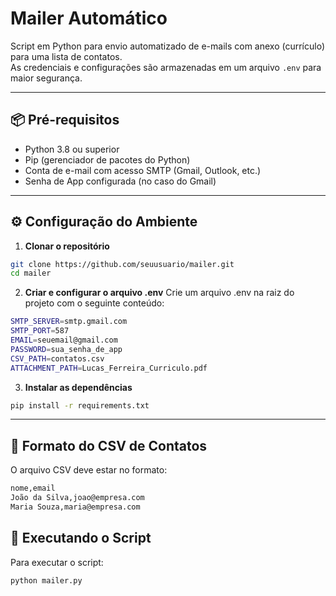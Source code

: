 # Mailer Automático

Script em Python para envio automatizado de e-mails com anexo (currículo) para uma lista de contatos.  
As credenciais e configurações são armazenadas em um arquivo `.env` para maior segurança.

---

## 📦 Pré-requisitos

- Python 3.8 ou superior
- Pip (gerenciador de pacotes do Python)
- Conta de e-mail com acesso SMTP (Gmail, Outlook, etc.)
- Senha de App configurada (no caso do Gmail)

---

## ⚙️ Configuração do Ambiente

1. **Clonar o repositório**
```bash
git clone https://github.com/seuusuario/mailer.git
cd mailer
```

2. **Criar e configurar o arquivo .env**
Crie um arquivo .env na raiz do projeto com o seguinte conteúdo:

```bash
SMTP_SERVER=smtp.gmail.com
SMTP_PORT=587
EMAIL=seuemail@gmail.com
PASSWORD=sua_senha_de_app
CSV_PATH=contatos.csv
ATTACHMENT_PATH=Lucas_Ferreira_Curriculo.pdf
```

3. **Instalar as dependências**
```bash
pip install -r requirements.txt
```

---


## 📄 Formato do CSV de Contatos
O arquivo CSV deve estar no formato:

```bash
nome,email
João da Silva,joao@empresa.com
Maria Souza,maria@empresa.com
```

## 🚀 Executando o Script
Para executar o script:

```bash
python mailer.py
```
